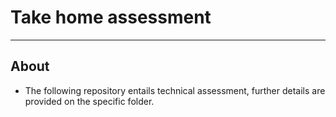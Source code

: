 # Take home assessment 
------------------------
## About
- The following repository entails technical assessment, further details are provided on the specific folder.
